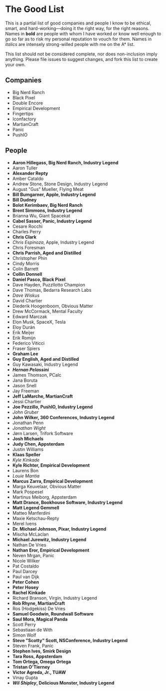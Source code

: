 # The Good List

This is a partial list of good companies and people I know to be ethical, smart, and hard-working—doing it the right way, for the right reasons. Names in __bold__ are people with whom I have worked or know well enough to go so far as to risk my personal reputation to vouch for them. Names in *italics* are intensely strong-willed people with me on the A* list.

This list should not be considered complete, nor does non-inclusion imply anything. Please file issues to suggest changes, and fork this list to create your own.

## Companies

* Big Nerd Ranch
*	Black Pixel
*	Double Encore
*	Empirical Development
*	Fingertips
*	Iconfactory
*	MartianCraft
*	Panic
*	PushIO

## People

* __Aaron Hillegass, Big Nerd Ranch, Industry Legend__
* Aaron Tuller
* __Alexander Repty__
* Amber Cataldo
* Andrew Stone, Stone Design, Industry Legend
* August "Gus" Mueller, Flying Meat
* __Bill Bumgarner, Apple, Industry Legend__
* __Bill Dudney__
* __Bolot Kerimbaev, Big Nerd Ranch__
* __Brent Simmons, Industry Legend__
* Brianna Wu, Giant Spacekat
*	__Cabel Sasser, Panic, Industry Legend__
*	Cesare Rocchi
*	Charles Perry
* __Chris Clark__
* *Chris Espinoza*, Apple, Industry Legend
* Chris Foresman
* __Chris Parrish, Aged and Distilled__
* Christopher Phin
* Cindy Morris
* Colin Barrett
* __Collin Donnell__
* __Daniel Pasco, Black Pixel__
* Dave Hayden, Puzzllotto Champion
* Dave Thomas, Bedarra Research Labs
*	*Dave Wiskus*
*	David Chartier
*	Diederik Hoogenboom, Obvious Matter
*	Drew McCormack, Mental Faculty
*	Edward Marczak
*	Elon Musk, SpaceX, Tesla
* Eloy Durán
*	Erik Meijer
*	Erik Romijn
*	Federico Viticci
*	Fraser Spiers
*	__Graham Lee__
* __Guy English, Aged and Distilled__
* Guy Kawasaki, Industry Legend
* __*Hernan Pelassini*__
* James Thomson, PCalc
* Jana Boruta
* Jason Snell
*	Jay Freeman
* __Jeff LaMarche, MartianCraft__
* Jessi Chartier
* __Joe Pezzillo, PushIO, Industry Legend__
*	*John Gruber*
* __John Wilker, 360 Conferences, Industry Legend__
* Jonathan Penn
* *Jonathan Wight*
* Jørn Larsen, Trifork Software
* __Josh Michaels__
* __Judy Chen, Appsterdam__
* Justin Williams
* __Klaas Speller__
*	*Kyle Kinkade*
* __Kyle Richter, Empirical Development__
* Laurens Bon
* *Louie Mantia*
* __Marcus Zarra, Empirical Development__
* Marga Keuvelaar, Obvious Matter
* Mark Pospesel
* Martinus Meiborg, Appsterdam
* __Matt Drance, Bookhouse Software, Industry Legend__
* __Matt Legend Gemmell__
* Matteo Manferdini
* Maxie Ketschau-Repty
* Merel Ivens
* __Dr. Michael Johnson, Pixar, Industry Legend__
* Mischa McLaclan
* __Michael Jurewitz, Industry Legend__
* Nathan De Vries
* __Nathan Eror, Empirical Development__
*	Neven Mrgan, Panic
*	Nicole Wilker
*	Pat Costaldo
*	Paul Darcey
*	Paul van Dijk
*	__Peter Cohen__
*	__Peter Hosey__
*	__Rachel Kinkade__
*	Richard Branson, Virgin, Industry Legend
* __Rob Rhyne, MartianCraft__
* Ros (Hodgekiss) De Vries
* __Samuel Goodwin, Roundwall Software__
* __Saul Mora, Magical Panda__
* Scott Perry
* Sebastiaan de With
* Simon Wolf
* __Steve "Scotty" Scott, NSConference, Industry Legend__
* Steven Frank, Panic
* __Stephen Ives, Smirk Design__
* __Tara Ross, Appsterdam__
* __Tom Ortega, Omega Ortega__
* __Tristan O'Tierney__
* __Victor Agreda, Jr., TUAW__
* Vinay Gupta
* __*Wil Shipley*, Delicious Monster, Industry Legend__
